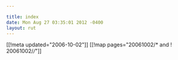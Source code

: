 ```yaml
---

title: index
date: Mon Aug 27 03:35:01 2012 -0400
layout: rut
---
```


[[!meta updated="2006-10-02"]]
[[!map pages="20061002/* and ! 20061002/*/*"]]
